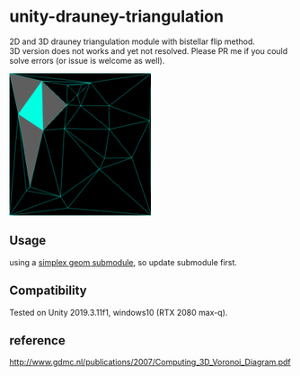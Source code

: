 # unity-drauney-triangulation
2D and 3D drauney triangulation module with bistellar flip method.  
3D version does not works and yet not resolved. Please PR me if you could solve errors (or issue is welcome as well).

<img src="Imgs/Capture.PNG" width=50%>

## Usage

using a [simplex geom submodule](https://github.com/komietty/unity-simplex-geometry), so update submodule first.

## Compatibility

Tested on Unity 2019.3.11f1, windows10 (RTX 2080 max-q).

## reference

http://www.gdmc.nl/publications/2007/Computing_3D_Voronoi_Diagram.pdf
